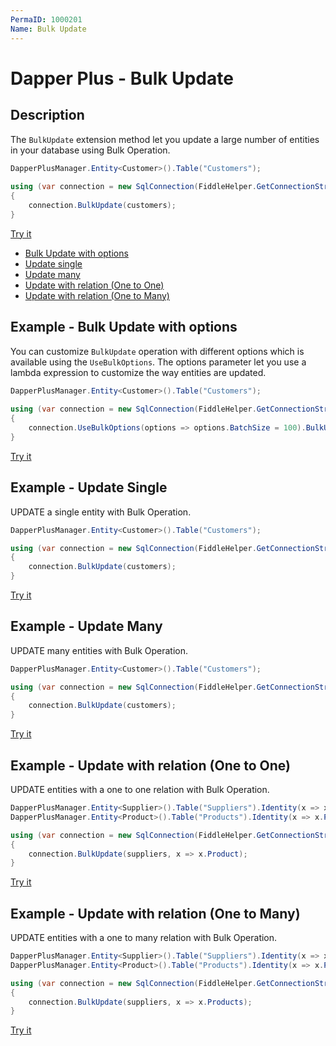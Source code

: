 ```yaml
---
PermaID: 1000201
Name: Bulk Update
---
```


# Dapper Plus - Bulk Update

## Description

The `BulkUpdate` extension method let you update a large number of entities in your database using Bulk Operation.

```csharp
DapperPlusManager.Entity<Customer>().Table("Customers"); 
		
using (var connection = new SqlConnection(FiddleHelper.GetConnectionStringSqlServerW3Schools()))
{
    connection.BulkUpdate(customers);
}
```

[Try it](https://dotnetfiddle.net/lX7yj6)

- [Bulk Update with options](#example---bulk-update-with-options)
- [Update single](#example---update-single)
- [Update many](#example---update-many)
- [Update with relation (One to One)](#example---update-with-relation-one-to-one)
- [Update with relation (One to Many)](#example---update-with-relation-one-to-many)

## Example - Bulk Update with options

You can customize `BulkUpdate` operation with different options which is available using the `UseBulkOptions`. The options parameter let you use a lambda expression to customize the way entities are updated.

```csharp
DapperPlusManager.Entity<Customer>().Table("Customers"); 
		
using (var connection = new SqlConnection(FiddleHelper.GetConnectionStringSqlServerW3Schools()))
{
    connection.UseBulkOptions(options => options.BatchSize = 100).BulkUpdate(customers);
}		
```
[Try it](https://dotnetfiddle.net/PN85Ym)

## Example - Update Single
UPDATE a single entity with Bulk Operation.

```csharp
DapperPlusManager.Entity<Customer>().Table("Customers"); 

using (var connection = new SqlConnection(FiddleHelper.GetConnectionStringSqlServerW3Schools()))
{
    connection.BulkUpdate(customers);
}	
```
[Try it](https://dotnetfiddle.net/o1WkMA)

## Example - Update Many
UPDATE many entities with Bulk Operation.

```csharp
DapperPlusManager.Entity<Customer>().Table("Customers");

using (var connection = new SqlConnection(FiddleHelper.GetConnectionStringSqlServerW3Schools()))
{
    connection.BulkUpdate(customers);
}	
```
[Try it](hhttps://dotnetfiddle.net/10RLzV)

## Example - Update with relation (One to One)
UPDATE entities with a one to one relation with Bulk Operation.

```csharp
DapperPlusManager.Entity<Supplier>().Table("Suppliers").Identity(x => x.SupplierID);
DapperPlusManager.Entity<Product>().Table("Products").Identity(x => x.ProductID);

using (var connection = new SqlConnection(FiddleHelper.GetConnectionStringSqlServerW3Schools()))
{	
    connection.BulkUpdate(suppliers, x => x.Product);
}		
```
[Try it](https://dotnetfiddle.net/rwjvqz)

## Example - Update with relation (One to Many)
UPDATE entities with a one to many relation with Bulk Operation.

```csharp
DapperPlusManager.Entity<Supplier>().Table("Suppliers").Identity(x => x.SupplierID);
DapperPlusManager.Entity<Product>().Table("Products").Identity(x => x.ProductID);

using (var connection = new SqlConnection(FiddleHelper.GetConnectionStringSqlServerW3Schools()))
{
    connection.BulkUpdate(suppliers, x => x.Products);
}
```
[Try it](https://dotnetfiddle.net/fsTfEg)
